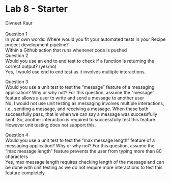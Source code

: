 # Lab 8 - Starter
Divneet Kaur\
<br>
Question 1\
In your own words: Where would you fit your automated tests in your Recipe project development pipeline?\
Within a Github action that runs whenever code is pushed
<br>
Question 2\
Would you use an end to end test to check if a function is returning the correct output? (yes/no)\
Yes, I would use end to end test as it involves multiple interactions.

Question 3\
Would you use a unit test to test the “message” feature of a messaging application? Why or why not? For this question, assume the “message” feature allows a user to write and send a message to another user\
No, I would not use unit testing as messaging involves multiple interactions, i.e., sending a message, and receiving a message. When these both successfully pass, that is when we can say a message was successfully sent. So, another interaction is required to successfully test this feature. However unit testing does not support this.


Question 4\
Would you use a unit test to test the “max message length” feature of a messaging application? Why or why not? For this question, assume the “max message length” feature prevents the user from typing more than 80 characters\
Yes, max message length requires checking length of the message and can be done with unit testing as we do not require more interactions to test this feature completely.


 




